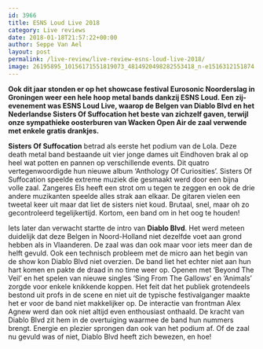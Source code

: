 ```yaml
---
id: 3966
title: ESNS Loud Live 2018
category: Live reviews
date: 2018-01-18T21:57:22+00:00
author: Seppe Van Ael
layout: post
permalink: /live-review/live-review-esns-loud-live-2018/
image: 26195895_10156171551819073_4814920498282553418_n-e1516312151874.png
---
```

**Ook dit jaar stonden er op het showcase festival Eurosonic Noorderslag in Groningen weer een hele hoop metal bands dankzij ESNS Loud. Een zij-evenement was ESNS Loud Live, waarop de Belgen van Diablo Blvd en het Nederlandse Sisters Of Suffocation het beste van zichzelf gaven, terwijl onze sympathieke oosterburen van Wacken Open Air de zaal verwende met enkele gratis drankjes.**

**Sisters Of Suffocation** betrad als eerste het podium van de Lola. Deze death metal band bestaande uit vier jonge dames uit Eindhoven brak al op heel wat potten en pannen op verschillende events. Dit quatro vertegenwoordigde hun nieuwe album ‘Anthology Of Curiosities’. Sisters Of Suffocation speelde extreme muziek die gesmaakt werd door een bijna volle zaal. Zangeres Els heeft een strot om u tegen te zeggen en ook de drie andere muzikanten speelde alles strak aan elkaar. De gitaren vielen een tweetal keer uit maar dat liet de sisters niet koud. Brutaal, snel, maar oh zo gecontroleerd tegelijkertijd. Kortom, een band om in het oog te houden!

Iets later dan verwacht startte de intro van **Diablo Blvd**. Het werd meteen duidelijk dat deze Belgen in Noord-Holland niet dezelfde voet aan grond hebben als in Vlaanderen. De zaal was dan ook maar voor iets meer dan de helft gevuld. Ook een technisch probleem met de micro aan het begin van de show kon Diablo Blvd niet overzien. De band liet het echter niet aan hun hart komen en pakte de draad in no time weer op. Openen met ‘Beyond The Veil’ en het spelen van nieuwe singles ‘Sing From The Gallows’ en ‘Animals’ zorgde voor enkele knikkende koppen. Het feit dat het publiek grotendeels bestond uit profs in de scene en niet uit de typische festivalganger maakte het er voor de band niet makkelijker op. De interactie van frontman Alex Agnew werd dan ook niet altijd even enthousiast onthaald. De kracht van Diablo Blvd zit hem in de overtuiging waarmee de band hun nummers brengt. Energie en plezier sprongen dan ook van het podium af. Of de zaal nu gevuld was of niet, Diablo Blvd heeft zich bewezen, en hoe!